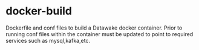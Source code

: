 docker-build
==============

Dockerfile and conf files to build a Datawake docker container.  Prior to running conf files within the container must be updated to point to required services such as mysql,kafka,etc.


